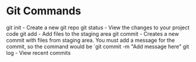 # Git Commands

git init - Create a new git repo
git status - View the changes to your project code
git add - Add files to the staging area
git commit - Creates a new commit with files from staging area. You must add a message for the commit, so the command would be `git commit -m "Add message here"
git log - View recent commits

